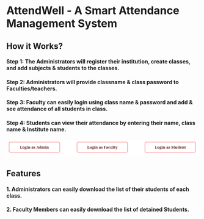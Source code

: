 # AttendWell - A Smart Attendance Management System

## How it Works?

#### Step 1: The Administrators will register their institution, create classes, and add subjects & students to the classes.

#### Step 2: Administrators will provide classname & class password to Faculties/teachers.

#### Step 3: Faculty can easily login using class name & password and add & see attendance of all students in class.

#### Step 4: Students can view their attendance by entering their name, class name & Institute name.

![Login Screen](./AttendWell/src/assets/logins.png)

## Features

#### 1. Administrators can easily download the list of their students of each class.

#### 2. Faculty Members can easily download the list of detained Students.
